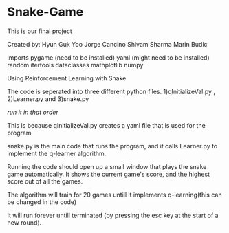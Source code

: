 # Snake-Game

This is our final project

Created by:
Hyun Guk Yoo
Jorge Cancino
Shivam Sharma 
Marin Budic

imports
	pygame	(need to be installed)
	yaml	(might need to be installed)
	random
	itertools
	dataclasses
	mathplotlib
	numpy

Using Reinforcement Learning with Snake

The code is seperated into three different python files. 
1)qInitializeVal.py , 2)Learner.py and 3)snake.py

*run it in that order*

This is because qInitializeVal.py creates a yaml file that 
is used for the program


snake.py is the main code that runs the program, and it calls
Learner.py to implement the q-learner algorithm. 

Running the code should open up a small window that plays the 
snake game automatically. It shows the current game's score,
and the highest score out of all the games. 

The algorithm will train for 20 games untill it implements 
q-learning(this can be changed in the code)

It will run forever untill terminated
(by pressing the esc key at the start of a new round).
